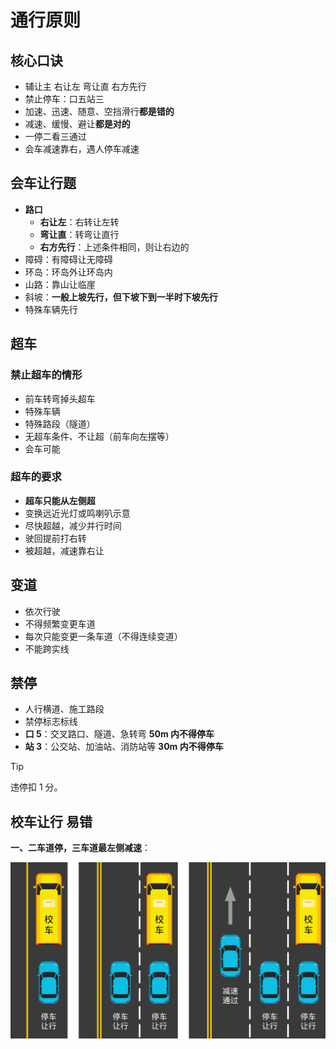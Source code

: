 # 通行原则

## 核心口诀

- 辅让主 右让左 弯让直 右方先行
- 禁止停车：口五站三
- 加速、迅速、随意、空挡滑行**都是错的**
- 减速、缓慢、避让**都是对的**
- 一停二看三通过
- 会车减速靠右，遇人停车减速

## 会车让行题

- **路口**
  - **右让左**：右转让左转
  - **弯让直**：转弯让直行
  - **右方先行**：上述条件相同，则让右边的
- 障碍：有障碍让无障碍
- 环岛：环岛外让环岛内
- 山路：靠山让临崖
- 斜坡：**一般上坡先行，但下坡下到一半时下坡先行**
- 特殊车辆先行

## 超车

### 禁止超车的情形

- 前车转弯掉头超车
- 特殊车辆
- 特殊路段（隧道）
- 无超车条件、不让超（前车向左摆等）
- 会车可能

### 超车的要求

- **超车只能从左侧超**
- 变换远近光灯或鸣喇叭示意
- 尽快超越，减少并行时间
- 驶回提前打右转
- 被超越，减速靠右让

## 变道

- 依次行驶
- 不得频繁变更车道
- 每次只能变更一条车道（不得连续变道）
- 不能跨实线

## 禁停

- 人行横道、施工路段
- 禁停标志标线
- **口 5**：交叉路口、隧道、急转弯 **50m 内不得停车**
- **站 3**：公交站、加油站、消防站等 **30m 内不得停车**

> [!tip]
>
> 违停扣 1 分。

## 校车让行 <T yellow>易错</T>

**一、二车道停，三车道最左侧减速**：

![&keep-color](./images/schoolbus.svg)
